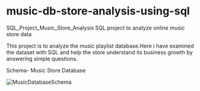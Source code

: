 # music-db-store-analysis-using-sql
SQL_Project_Music_Store_Analysis
SQL project to analyze online music store data

This project is to analyze the music playlist database.Here i have examined the dataset with SQL and help the store understand its business growth by answering simple questions.

Schema- Music Store Database

![MusicDatabaseSchema](https://github.com/Khushbu125/music-db-store-analysis-using-sql/assets/153426151/67fd8bb4-0eab-424d-924b-db335a13b58c)
